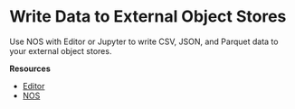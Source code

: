 # Write Data to External Object Stores

Use NOS with Editor or Jupyter to write CSV, JSON, and Parquet data to your external object stores.

<!-- * Start the Editor guided tour. -->
<!--* Check out the Jupyter Getting Started Notebook tutorial. -->

**Resources**
 
* [Editor](https://docs.teradata.com/r/dLArVI09J62c8byzVbHMtw/E_Y7lej97C_G_EnczQ8gaA)
* [NOS](https://docs.teradata.com/r/dLArVI09J62c8byzVbHMtw/YfguBQWE24~TxcyMikon6g)